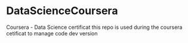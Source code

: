 DataScienceCoursera
===================

Coursera - Data Science certificat
this repo is used during the coursera cetificat to manage code dev version

